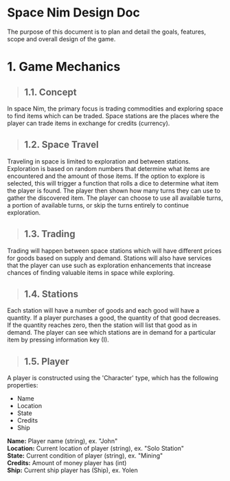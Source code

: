 # Space Nim Design Doc  

The purpose of this document is to plan and detail the goals, features, scope and overall design of the game. 

# 1. Game Mechanics
> ## 1.1. Concept  

In space Nim, the primary focus is trading commodities and exploring space to find items which can be traded. Space stations are the places where the player can trade items in exchange for credits (currency). 

> ## 1.2. Space Travel  

Traveling in space is limited to exploration and between stations. Exploration is based on random numbers that determine what items are encountered and the amount of those items. If the option to explore is selected, this will trigger a function that rolls a dice to determine what item the player is found. The player then shown how many turns they can use to gather the discovered item. The player can choose to use all available turns, a portion of available turns, or skip the turns entirely to continue exploration. 

> ## 1.3. Trading 

Trading will happen between space stations which will have different prices for goods based on supply and demand. Stations will also have services that the player can use such as exploration enhancements that increase chances of finding valuable items in space while exploring.  


> ## 1.4. Stations  

Each station will have a number of goods and each good will have a quantity. If a player purchases a good, the quantity of that good decreases. If the quantity reaches zero, then the station will list that good as in demand. The player can see which stations are in demand for a particular item by pressing information key (I). 

> ## 1.5. Player

A player is constructed using the 'Character' type, which has the following properties:  

* Name
* Location
* State
* Credits
* Ship

**Name:** Player name (string), ex. "John"  
**Location:** Current location of player (string), ex. "Solo Station"  
**State:** Current condition of player (string), ex. "Mining"  
**Credits:** Amount of money player has (int)  
**Ship:** Current ship player has (Ship), ex.  Yolen  


